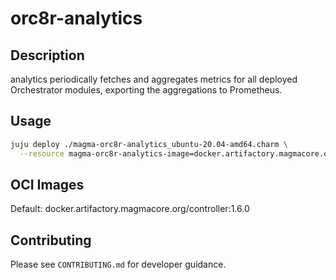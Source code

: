 # orc8r-analytics

## Description
analytics periodically fetches and aggregates metrics for all deployed Orchestrator modules, 
exporting the aggregations to Prometheus.

## Usage

```bash
juju deploy ./magma-orc8r-analytics_ubuntu-20.04-amd64.charm \
  --resource magma-orc8r-analytics-image=docker.artifactory.magmacore.org/controller:1.6.0
```

## OCI Images

Default: docker.artifactory.magmacore.org/controller:1.6.0

## Contributing

Please see `CONTRIBUTING.md` for developer guidance.
